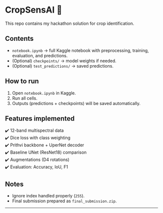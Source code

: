 # CropSensAI 🌾

This repo contains my hackathon solution for crop identification.

## Contents
- `notebook.ipynb` → full Kaggle notebook with preprocessing, training, evaluation, and predictions.
- (Optional) `checkpoints/` → model weights if needed.
- (Optional) `test_predictions/` → saved predictions.

## How to run
1. Open `notebook.ipynb` in Kaggle.
2. Run all cells.
3. Outputs (predictions + checkpoints) will be saved automatically.

## Features implemented
✔️ 12-band multispectral data  
✔️ Dice loss with class weighting  
✔️ Prithvi backbone + UperNet decoder  
✔️ Baseline UNet (ResNet18) comparison  
✔️ Augmentations (D4 rotations)  
✔️ Evaluation: Accuracy, IoU, F1  

## Notes
- Ignore index handled properly (`255`).  
- Final submission prepared as `final_submission.zip`.  

---
